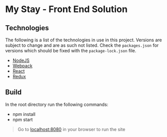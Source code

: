 # My Stay - Front End Solution

## Technologies

The following is a list of the technologies in use in this project. Versions are subject to change and are as such not listed. Check the `packages.json` for versions which should be fixed with the `package-lock.json` file.

* [NodeJS](https://nodejs.org/)
* [Webpack](https://webpack.js.org/)
* [React](https://reactjs.org/)
* [Redux](https://redux.js.org/)

## Build

In the root directory run the following commands:
* npm install
* npm start
> Go to [localhost:8080](http://localhost:8080/) in your browser to run the site

